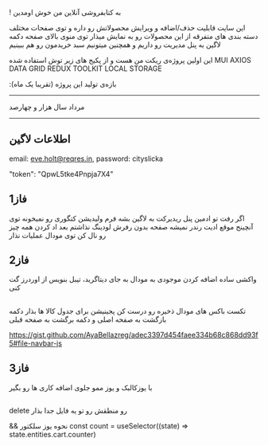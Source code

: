 ! به کتابفروشی آنلاین من خوش اومدین

این سایت قابلیت حذف/اضافه و ویرایش محصولاتش رو داره
و توی صفحات مختلف دسته بندی های متفرقه از این محصولات رو به نمایش میذار
توی منوی بالای صفحه دکمه لاگین به پنل مدیریت رو داریم و همچنین میتونیم سبد خریدمون رو هم ببینیم

این اولین پروژه‌ی ریکت من هست و از پکیج های زیر توش استفاده شده
MUI
AXIOS
DATA GRID
REDUX TOOLKIT
LOCAL STORAGE

:بازه‌ی تولید این پروژه
(تقریبا یک ماه)
_________________________
مرداد سال هزار و چهارصد
_________________________



## اطلاعات لاگین

  email: eve.holt@reqres.in,
  password: cityslicka
  
  "token": "QpwL5tke4Pnpja7X4"

## فاز1
اگر رفت تو ادمین پنل ریدیرکت به لاگین بشه
فرم ولیدیشن
کتگوری رو نمیخونه توی آنچینج موقع ادیت
رندر نمیشه صفحه بدون رفرش 
لودینگ نذاشتم
بعد اد کردن همه چیز رو نال کن
توی مودال عملیات نذار

## فاز2
واکشی ساده 
اضافه کردن موجودی به مودال
به جای دیتاگرید، تیبل بنویس
از اوردرز گت کنی

## 
تکست باکس های مودال ذخیره رو درست کن
پجینیشن برای جدول کالا ها بذار
دکمه بازگشت به صفحه اصلی 
و دکمه برگشت به صفحه قبلی

https://gist.github.com/AyaBellazreg/adec3397d454faee334b68c868dd93f5#file-navbar-js

## فاز3
با یوزکالبک و یوز ممو جلوی اضافه کاری ها رو بگیر

##
delete رو منطقش رو تو یه فایل جدا بذار

&&
نحوه یوز سلکتور
    const count = useSelector((state) => state.entities.cart.counter)
